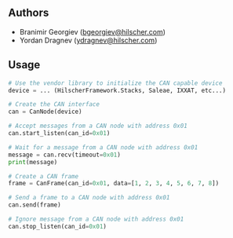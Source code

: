 ## Authors
- Branimir Georgiev (bgeorgiev@hilscher.com)
- Yordan Dragnev (ydragnev@hilscher.com)

## Usage

```python
# Use the vendor library to initialize the CAN capable device
device = ... (HilscherFramework.Stacks, Saleae, IXXAT, etc...)

# Create the CAN interface
can = CanNode(device)

# Accept messages from a CAN node with address 0x01
can.start_listen(can_id=0x01)

# Wait for a message from a CAN node with address 0x01
message = can.recv(timeout=0x01)
print(message)

# Create a CAN frame
frame = CanFrame(can_id=0x01, data=[1, 2, 3, 4, 5, 6, 7, 8])

# Send a frame to a CAN node with address 0x01
can.send(frame)

# Ignore message from a CAN node with address 0x01
can.stop_listen(can_id=0x01)

```